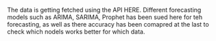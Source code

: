 The data is getting fetched using the API HERE. Different forecasting models such as ARIMA, SARIMA, Prophet has been sued here for teh forecasting, as well as there accuracy has been comapred at the last to check which nodels works better for which data.
